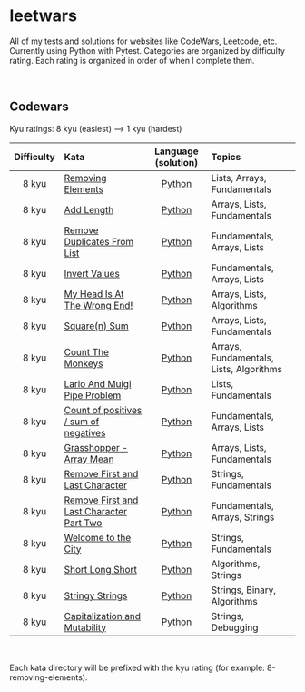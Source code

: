 # leetwars

All of my tests and solutions for websites like CodeWars, Leetcode, etc. Currently using Python with Pytest. Categories are organized by difficulty rating. Each rating is organized in order of when I complete them.

<br>

## Codewars

Kyu ratings: 8 kyu (easiest) --> 1 kyu (hardest)

| Difficulty | Kata | Language (solution) | Topics |
| :--: | :-- | :--: | :--- |
| 8 kyu | [Removing Elements](https://www.codewars.com/kata/5769b3802ae6f8e4890009d2) | [Python](codewars/8-removing-elements/solution.py) | Lists, Arrays, Fundamentals |
| 8 kyu | [Add Length](https://www.codewars.com/kata/559d2284b5bb6799e9000047) | [Python](codewars/8-add-length/solution.py) | Arrays, Lists, Fundamentals |
| 8 kyu | [Remove Duplicates From List](https://www.codewars.com/kata/57a5b0dfcf1fa526bb000118) | [Python](codewars/8-remove-duplicates-from-list/solution.py) | Fundamentals, Arrays, Lists |
| 8 kyu | [Invert Values](https://www.codewars.com/kata/5899dc03bc95b1bf1b0000ad) | [Python](codewars/8-invert-values/solution.py) | Fundamentals, Arrays, Lists |
| 8 kyu | [My Head Is At The Wrong End!](https://www.codewars.com/kata/56f699cd9400f5b7d8000b55) | [Python](codewars/8-my-head-is-at-the-wrong-end/solution.py) | Arrays, Lists, Algorithms |
| 8 kyu | [Square(n) Sum](https://www.codewars.com/kata/515e271a311df0350d00000f) | [Python](codewars/8-square-n-sum/solution.py) | Arrays, Lists, Fundamentals |
| 8 kyu | [Count The Monkeys](https://www.codewars.com/kata/56f69d9f9400f508fb000ba7) | [Python](codewars/8-count-the-monkeys/solution.py) | Arrays, Fundamentals, Lists, Algorithms | 
| 8 kyu | [Lario And Muigi Pipe Problem](https://www.codewars.com/kata/56b29582461215098d00000f) | [Python](codewars/8-lario-and-muigi-pipe-problem/solution.py) | Lists, Fundamentals |
| 8 kyu | [Count of positives / sum of negatives](https://www.codewars.com/kata/576bb71bbbcf0951d5000044) | [Python](codewars/8-count-of-positives-sum-of-negatives/solution.py) | Fundamentals, Arrays, Lists |
| 8 kyu | [Grasshopper - Array Mean](https://www.codewars.com/kata/55d277882e139d0b6000005d/python) | [Python](codewars/8-grasshopper-array-mean/solution.py) | Arrays, Lists, Fundamentals |
| 8 kyu | [Remove First and Last Character](https://www.codewars.com/kata/56bc28ad5bdaeb48760009b0) | [Python](codewars/8-remove-first-and-last-character/solution.py) | Strings, Fundamentals |
| 8 kyu | [Remove First and Last Character Part Two](https://www.codewars.com/kata/570597e258b58f6edc00230d) | [Python](codewars/8-remove-first-and-last-character-pt-2/solution.py) | Fundamentals, Arrays, Strings | 
| 8 kyu | [Welcome to the City](https://www.codewars.com/kata/5302d846be2a9189af0001e4) | [Python](codewars/8-welcome-to-the-city/solution.py) | Strings, Fundamentals |
| 8 kyu | [Short Long Short](https://www.codewars.com/kata/50654ddff44f800200000007) | [Python](codewars/8-short-long-short/solution.py) | Algorithms, Strings |
| 8 kyu | [Stringy Strings](https://www.codewars.com/kata/563b74ddd19a3ad462000054) | [Python](codewars/8-stringy-strings/solution.py) | Strings, Binary, Algorithms |
| 8 kyu | [Capitalization and Mutability](https://www.codewars.com/kata/595970246c9b8fa0a8000086) | [Python](codewars/8-capitalization-and-mutability/solution.py) | Strings, Debugging |

<br>

Each kata directory will be prefixed with the kyu rating (for example: 8-removing-elements).
